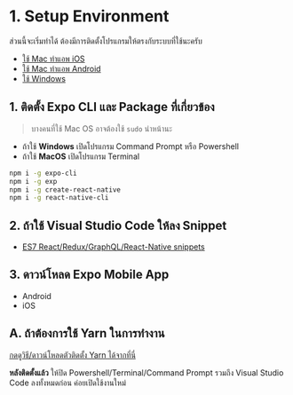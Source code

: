 
# 1. Setup Environment

ส่วนนี้จะเริ่มทำได้ ต้องมีการติดตั้งโปรแกรมให้ตรงกับระบบที่ใช้นะครับ
- [ใช้ Mac ทำแอพ iOS](https://nextflow.in.th/2017/setup-mac-os-ios-react-native/)
- [ใช้ Mac ทำแอพ Android](https://nextflow.in.th/2017/setup-react-native-on-macos-for-android-app-development/)
- [ใช้ Windows](https://nextflow.in.th/2017/install-react-native-for-window-for-android-app-dev/)

## 1. ติดตั้ง Expo CLI และ Package ที่เกี่ยวข้อง

> บางคนที่ใช้ Mac OS อาจต้องใช้ `sudo` นำหน้านะ 

- ถ้าใช้ **Windows** เปิดโปรแกรม Command Prompt หรือ Powershell
- ถ้าใช้ **MacOS** เปิดโปรแกรม Terminal

```bash
npm i -g expo-cli
npm i -g exp
npm i -g create-react-native
npm i -g react-native-cli
```

## 2. ถ้าใช้ Visual Studio Code ให้ลง Snippet 

- [ES7 React/Redux/GraphQL/React-Native snippets](https://marketplace.visualstudio.com/items?itemName=dsznajder.es7-react-js-snippets)

## 3. ดาวน์โหลด Expo Mobile App

- Android 
- iOS

## A. ถ้าต้องการใช้ Yarn ในการทำงาน

[กดดูวิธี/ดาวน์โหลดตัวติดตั้ง Yarn ได้จากที่นี่](https://yarnpkg.com/lang/en/docs/install/) 

**หลังติดตั้งแล้ว** ให้ปิด Powershell/Terminal/Command Prompt รวมถึง Visual Studio Code ลงทั้งหมดก่อน ค่อยเปิดใช้งานใหม่

